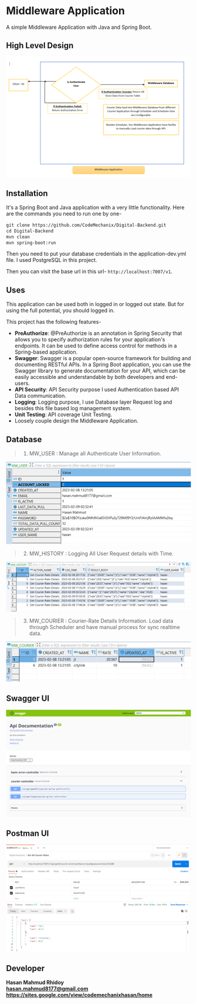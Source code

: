 # Middleware Application

A simple Middleware Application with Java and Spring Boot.

## High Level Design

![USER_TABLE](https://github.com/CodeMechanix/Digital-Backend/blob/master/images/Middleware_Application_High_Level_Design.PNG)

## Installation

It's a Spring Boot and Java application with a very little functionality. Here are the commands you need to run one by
one-

```
git clone https://github.com/CodeMechanix/Digital-Backend.git
cd Digital-Backend
mvn clean
mvn spring-boot:run
```

Then you need to put your database credentials in the application-dev.yml file. I used PostgreSQL in this project.

Then you can visit the base url in this url- `http://localhost:7007/v1`.

## Uses

This application can be used both in logged in or logged out state. But for using the full potential, you should logged
in.

This project has the following features-

- **PreAuthorize**: @PreAuthorize is an annotation in Spring Security that allows you to specify authorization rules for
  your application's endpoints. It can be used to define access control for methods in a Spring-based application.
- **Swagger**: Swagger is a popular open-source framework for building and documenting RESTful APIs. In a Spring Boot
  application, you can use the Swagger library to generate documentation for your API, which can be easily accessible
  and understandable by both developers and end-users.
- **API Security**: API Security purpose I used Authentication based API Data communication.
- **Logging**: Logging purpose, I use Database layer Request log and besides this file based log management system.
- **Unit Testing**: API coverage Unit Testing.
- Loosely couple design the Middleware Application.

## Database

> 1. MW_USER : Manage all Authenticate User Information.

![USER_TABLE](https://github.com/CodeMechanix/Digital-Backend/blob/master/images/USER_TABLE.PNG)

> 2. MW_HISTORY : Logging All User Request details with Time.

![HISTORY_TABLE](https://github.com/CodeMechanix/Digital-Backend/blob/master/images/HISTORY_TABLE.PNG)

> 3. MW_COURIER : Courier-Rate Details Information. Load data through Scheduler and have manual process for sync
     realtime data.

![COURIER_TABLE](https://github.com/CodeMechanix/Digital-Backend/blob/master/images/COURIER_TABLE.PNG)

## Swagger UI

![Swagger UI](https://github.com/CodeMechanix/Digital-Backend/blob/master/images/Swagger-UI.PNG)

## Postman UI
![Postman UI](https://github.com/CodeMechanix/Digital-Backend/blob/master/images/Postman-UI.PNG)

## Developer

**Hasan Mahmud Rhidoy<br>
hasan.mahmud8177@gmail.com<br>
<https://sites.google.com/view/codemechanixhasan/home>**